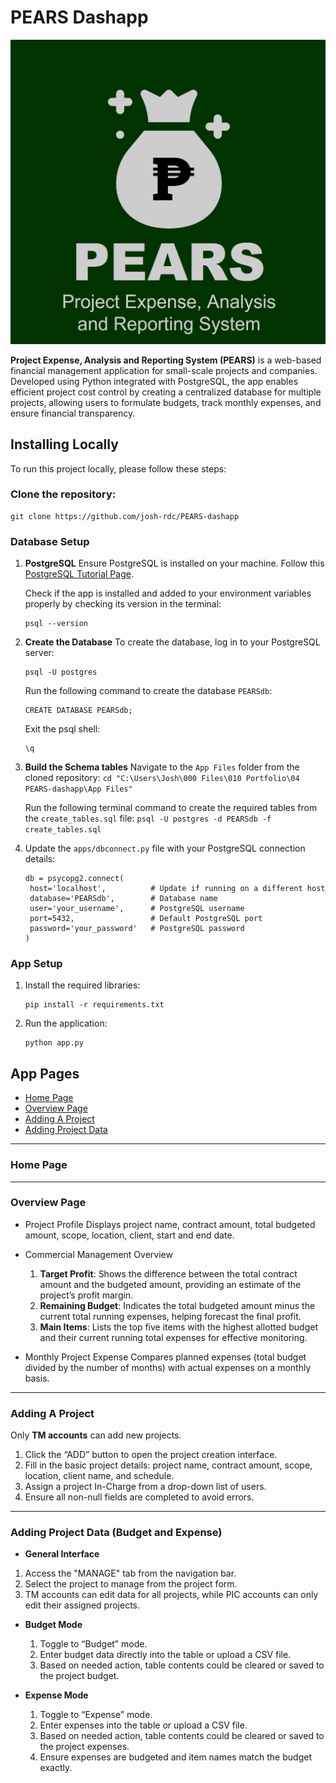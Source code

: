 # PEARS Dashapp

![Assets/login.png](Assets/login.png)

**Project Expense, Analysis and Reporting System (PEARS)** is a web-based financial management application for small-scale projects and companies. Developed using Python integrated with PostgreSQL, the app enables efficient project cost control by creating a centralized database for multiple projects, allowing users to formulate budgets, track monthly expenses, and ensure financial transparency.

## Installing Locally
To run this project locally, please follow these steps:

### Clone the repository:
   ```
   git clone https://github.com/josh-rdc/PEARS-dashapp
   ```

### Database Setup 
1. **PostgreSQL**
   Ensure PostgreSQL is installed on your machine. Follow this [PostgreSQL Tutorial Page](https://neon.tech/postgresql/postgresql-getting-started/install-postgresql).

   Check if the app is installed and added to your environment variables properly by checking its version in the terminal:
   ```
   psql --version
   ```

2. **Create the Database**
   To create the database, log in to your PostgreSQL server:
   ```
   psql -U postgres
   ```

   Run the following command to create the database `PEARSdb`:
   ```
   CREATE DATABASE PEARSdb;
   ```

   Exit the psql shell:
   ```
   \q
   ```

3. **Build the Schema tables**
   Navigate to the `App Files` folder from the cloned repository:
   ``
   cd "C:\Users\Josh\000 Files\010 Portfolio\04 PEARS-dashapp\App Files"
   ``

   Run the following terminal command to create the required tables from the `create_tables.sql` file:
   ``
   psql -U postgres -d PEARSdb -f create_tables.sql
   ``

4. Update the `apps/dbconnect.py` file with your PostgreSQL connection details:
   ```
   db = psycopg2.connect(
    host='localhost',          # Update if running on a different host
    database='PEARSdb',        # Database name
    user='your_username',      # PostgreSQL username
    port=5432,                 # Default PostgreSQL port
    password='your_password'   # PostgreSQL password
   )
   ```

### App Setup
1. Install the required libraries:
   ```
   pip install -r requirements.txt
   ```
   

2. Run the application:
   ```
   python app.py
   ```

## App Pages
- [Home Page](#home-page)
- [Overview Page](#overview-page)
- [Adding A Project](#adding-a-project)
- [Adding Project Data](#adding-project-data-budget-and-expense)

---

### Home Page

--- 

### Overview Page
- Project Profile
   Displays project name, contract amount, total budgeted amount, scope, location, client, start and end date.

- Commercial Management Overview
   1. **Target Profit**: Shows the difference between the total contract amount and the budgeted amount, providing an estimate of the project’s profit margin.
   2. **Remaining Budget**: Indicates the total budgeted amount minus the current total running expenses, helping forecast the final profit.
   3. **Main Items**: Lists the top five items with the highest allotted budget and their current running total expenses for effective monitoring.

- Monthly Project Expense
   Compares planned expenses (total budget divided by the number of months) with actual expenses on a monthly basis.

--- 

### Adding A Project
Only **TM accounts** can add new projects.
1.	Click the “ADD” button to open the project creation interface.
2.	Fill in the basic project details: project name, contract amount, scope, location, client name, and schedule.
3.	Assign a project In-Charge from a drop-down list of users.
4.	Ensure all non-null fields are completed to avoid errors.

--- 

### Adding Project Data (Budget and Expense)
- **General Interface**
1. Access the "MANAGE" tab from the navigation bar.
2. Select the project to manage from the project form.
3. TM accounts can edit data for all projects, while PIC accounts can only edit their assigned projects.

- **Budget Mode**
   1. Toggle to “Budget” mode.
   2. Enter budget data directly into the table or upload a CSV file.
   3. Based on needed action, table contents could be cleared or saved to the project budget.

- **Expense Mode**
   1. Toggle to “Expense” mode.
   2. Enter expenses into the table or upload a CSV file.
   3. Based on needed action, table contents could be cleared or saved to the project expenses.
   4. Ensure expenses are budgeted and item names match the budget exactly.

